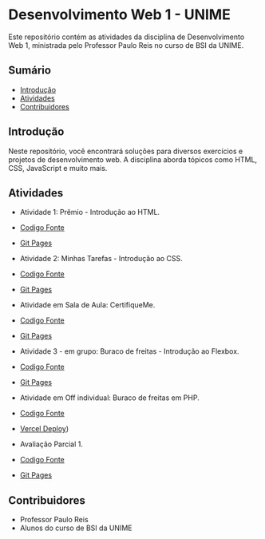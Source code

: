 # Desenvolvimento Web 1 - UNIME

Este repositório contém as atividades da disciplina de Desenvolvimento Web 1, ministrada pelo Professor Paulo Reis no curso de BSI da UNIME.

## Sumário
- [Introdução](#introdução)
- [Atividades](#atividades)
- [Contribuidores](#contribuidores)

## Introdução
Neste repositório, você encontrará soluções para diversos exercícios e projetos de desenvolvimento web. A disciplina aborda tópicos como HTML, CSS, JavaScript e muito mais.

## Atividades
- Atividade 1: Prêmio - Introdução ao HTML.
- [Codigo Fonte](https://github.com/MichelNsouza/Web1Unime/tree/main/Atividade1) 
- [Git Pages](https://michelnsouza.github.io/Web1Unime/Atividade1/index.html)

- Atividade 2: Minhas Tarefas - Introdução ao CSS.
- [Codigo Fonte](https://github.com/MichelNsouza/Web1Unime/blob/main/Atividade2) 
- [Git Pages](https://michelnsouza.github.io/Web1Unime/Atividade2/index.html)

- Atividade em Sala de Aula: CertifiqueMe.
- [Codigo Fonte](https://github.com/MichelNsouza/Web1Unime/blob/main/AtividadeSaladeAula/Atividade1/index.html) 
- [Git Pages](https://michelnsouza.github.io/Web1Unime/AtividadeSaladeAula/Atividade1/index.html)

- Atividade 3 - em grupo: Buraco de freitas - Introdução ao Flexbox.
- [Codigo Fonte](https://github.com/MichelNsouza/Atividade-3-web)
- [Git Pages](https://buracodefreitas.vercel.app/)
-  Atividade em Off individual: Buraco de freitas em PHP.
- [Codigo Fonte](https://github.com/MichelNsouza/Buraco-de-freitas)
- [Vercel Deploy](https://buraco-de-freitas.vercel.app/))

- Avaliação Parcial 1.
- [Codigo Fonte](https://github.com/MichelNsouza/parcialweb1)
- [Git Pages](https://michelnsouza.github.io/parcialweb1/)
  
## Contribuidores
- Professor Paulo Reis
- Alunos do curso de BSI da UNIME
